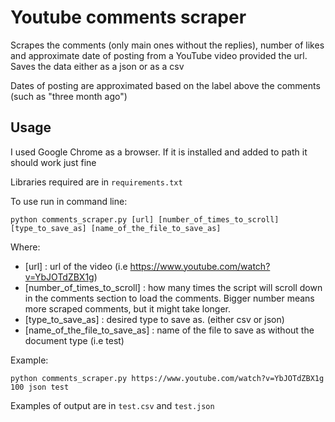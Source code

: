 # Youtube comments scraper

Scrapes the comments (only main ones without the replies), number of likes and approximate date of posting from a YouTube video
provided the url. Saves the data either as a json or as a csv

Dates of posting are approximated based on the label above the comments (such as "three month ago")

## Usage 

I used Google Chrome as a browser. If it is installed and added to path it should work just fine 

Libraries required are in ``` requirements.txt ```

To use run in command line: 

```
python comments_scraper.py [url] [number_of_times_to_scroll] [type_to_save_as] [name_of_the_file_to_save_as] 
```
Where:

- [url] : url of the video (i.e https://www.youtube.com/watch?v=YbJOTdZBX1g)
- [number_of_times_to_scroll] : how many times the script will scroll down in the comments section to load the comments. 
Bigger number means more scraped comments, but it might take longer.
- [type_to_save_as] : desired type to save as. (either csv or json)
- [name_of_the_file_to_save_as] : name of the file to save as without the document type (i.e test)

Example:

```
python comments_scraper.py https://www.youtube.com/watch?v=YbJOTdZBX1g 100 json test 
```
Examples of output are in ```test.csv``` and ```test.json```